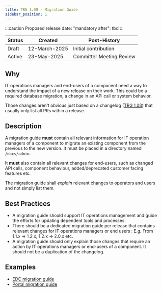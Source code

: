 ```yaml
---
title: TRG 1.09 - Migration Guide
sidebar_position: 1
---
```


:::caution
Proposed release date: "mandatory after": tbd
:::

| Status     | Created      | Post-History                           |
|------------|--------------|----------------------------------------|
| Draft      | 12-March-2025 | Initial contribution                  |
| Active      | 23-May-2025 | Committer Meeting Review                  |

## Why

IT operations managers and end-users of a component need a way to understand the impact of a new release on their work. This could be a required database migration, a change in an API call or system behavior.

Those changes aren't obvious just based on a changelog ([TRG 1.03](https://eclipse-tractusx.github.io/docs/release/trg-1/trg-1-3)) that usually only list all PRs within a release.

## Description

A migration guide **must** contain all relevant information for IT operation managers of a component to migrate an existing component from the previous to the new version. It must be placed in a directory named `/docs/admin`.

It **must** also contain all relevant changes for end-users, such as changed API calls, component behaviour, added/deprecated customer facing features etc.

The migration guide shall _explain_ relevant changes to operators and users and not simply list them.

## Best Practices

- A migration guide should support IT operations management and guide the efforts for updating dependent tools and processes.
- There should be a dedicated migration guide per release that contains relevant changes for IT operations managers or end users : E.g. From 1.1.x -> 1.2.x, 1.2.x -> 2.0.x etc.
- A migration guide should only explain those changes that require an action by IT operations managers or end-users of a component. It should not be a duplication of the changelog.

## Examples

- [EDC migration guide](https://github.com/eclipse-tractusx/tractusx-edc/tree/main/docs/migration)
- [Portal migration guide](https://github.com/eclipse-tractusx/portal-assets/blob/v2.3.0/docs/admin/Version%20Upgrade/portal-upgrade-details.md)
